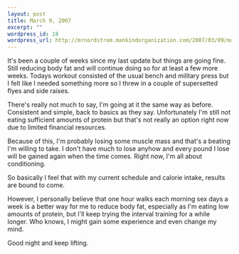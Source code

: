 ```yaml
--- 
layout: post
title: March 9, 2007
excerpt: ""
wordpress_id: 18
wordpress_url: http://mrnordstrom.mankindorganization.com/2007/03/09/march-9-2007/
---
```

It's been a couple of weeks since my last update but things are going fine. Still reducing body fat and will continue doing so for at least a few more weeks. Todays workout consisted of the usual bench and military press but I felt like I needed something more so I threw in a couple of supersetted flyes and side raises.

There's really not much to say, I'm going at it the same way as before. Consistent and simple, back to basics as they say. Unfortunately I'm still not eating sufficient amounts of protein but that's not really an option right now due to limited financial resources.

Because of this, I'm probably losing some muscle mass and that's a beating I'm willing to take. I don't have much to lose anyhow and every pound I lose will be gained again when the time comes. Right now, I'm all about conditioning.

So basically I feel that with my current schedule and calorie intake, results are bound to come.

However, I personally believe that one hour walks each morning sex days a week is a better way for me to reduce body fat, especially as I'm eating low amounts of protein, but I'll keep trying the interval training for a while longer. Who knows, I might gain some experience and even change my mind.

Good night and keep lifting.
